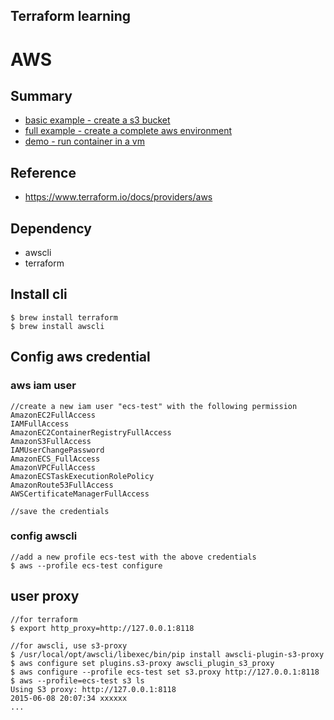 Terraform learning
------------------------

# AWS

## Summary

- [basic example - create a s3 bucket](basic)
- [full example - create a complete aws environment](a-complete-aws-environment-with-terraform)
- [demo - run container in a vm](demo)

## Reference

- https://www.terraform.io/docs/providers/aws

## Dependency

- awscli
- terraform

## Install cli

```
$ brew install terraform
$ brew install awscli
```

## Config aws credential

### aws iam user

```
//create a new iam user "ecs-test" with the following permission
AmazonEC2FullAccess
IAMFullAccess
AmazonEC2ContainerRegistryFullAccess
AmazonS3FullAccess
IAMUserChangePassword
AmazonECS_FullAccess
AmazonVPCFullAccess
AmazonECSTaskExecutionRolePolicy
AmazonRoute53FullAccess
AWSCertificateManagerFullAccess

//save the credentials
```

### config awscli

```
//add a new profile ecs-test with the above credentials
$ aws --profile ecs-test configure
```

## user proxy

```
//for terraform
$ export http_proxy=http://127.0.0.1:8118

//for awscli, use s3-proxy
$ /usr/local/opt/awscli/libexec/bin/pip install awscli-plugin-s3-proxy
$ aws configure set plugins.s3-proxy awscli_plugin_s3_proxy
$ aws configure --profile ecs-test set s3.proxy http://127.0.0.1:8118
$ aws --profile=ecs-test s3 ls
Using S3 proxy: http://127.0.0.1:8118
2015-06-08 20:07:34 xxxxxx
...
```
